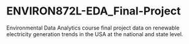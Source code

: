 # ENVIRON872L-EDA_Final-Project
Environmental Data Analytics course final project data on renewable electricity generation trends in the USA at the national and state level.
